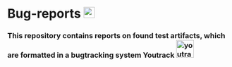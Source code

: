 # Bug-reports <img src="https://em-content.zobj.net/source/microsoft-teams/363/lady-beetle_1f41e.png" height="25" >
### This repository contains reports on found test artifacts, which are formatted in a bugtracking system Youtrack <img src="https://upload.wikimedia.org/wikipedia/commons/thumb/8/8d/YouTrack_Icon.svg/1024px-YouTrack_Icon.svg.png?20200803082248" title="youtrack" alt="youtrack" width="40" height="40"/>